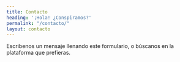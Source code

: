 ```yaml
---
title: Contacto
heading: '¡Hola! ¿Conspiramos?'
permalink: "/contacto/"
layout: contacto
---
```


Escribenos un mensaje llenando este formulario, o búscanos en la plataforma que prefieras.
